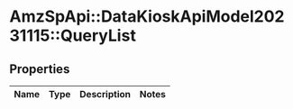 # AmzSpApi::DataKioskApiModel20231115::QueryList

## Properties
Name | Type | Description | Notes
------------ | ------------- | ------------- | -------------

